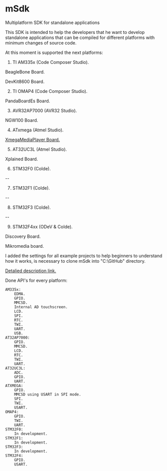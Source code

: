 mSdk
====

Multiplatform SDK for standalone applications

This SDK is intended to help the developers that he want to develop standalone applications that can be compiled for different platforms with minimum changes of source code.

At this moment is supported the next platforms:

1) TI AM335x (Code Composer Studio).

  BeagleBone Board.
  
  DevKit8600 Board.
  
2) TI OMAP4 (Code Composer Studio).

  PandaBoardEs Board.
  
3) AVR32AP7000 (AVR32 Studio).

  NGW100 Board.
  
4) ATxmega (Atmel Studio).

  <a href="http://devboardshop.com/en/media-development-boards/9-xmegamediaplayer-v1.html">XmegaMediaPlayer Board.</a>
  
5) AT32UC3L (Atmel Studio).

  Xplained Board.
  
6) STM32F0 (CoIde).

  --

7) STM32F1 (CoIde).

  --

8) STM32F3 (CoIde).

  --

9) STM32F4xx (ODeV & CoIde).

  Discovery Board.
  
  Mikromedia board.
  
I added the settings for all example projects to help beginners to understand how it works, is necessary to clone mSdk into "C:\GitHub\" directory.

<a href="http://forum.devboardshop.com/">Detalied description link.</a>

Done API's for every platform:

	AM335x:
		EDMA.
		GPIO.
		MMCSD.
		Internal AD touchscreen.
		LCD.
		SPI.
		RTC.
		TWI.
		UART.
		USB.
	AT32AP7000:
		GPIO.
		MMCSD.
		LCD.
		RTC.
		TWI.
		UART.
	AT32UC3L:
		ADC.
		GPIO.
		UART.
	ATXMEGA:
		GPIO.
		MMCSD using USART in SPI mode.
		SPI.
		TWI.
		USART.
	OMAP4:
		GPIO.
		TWI.
		UART.
	STM32F0:
		In development.
	STM32F1:
		In development.
	STM32F3:
		In development.
	STM32F4:
		GPIO.
		USART.


